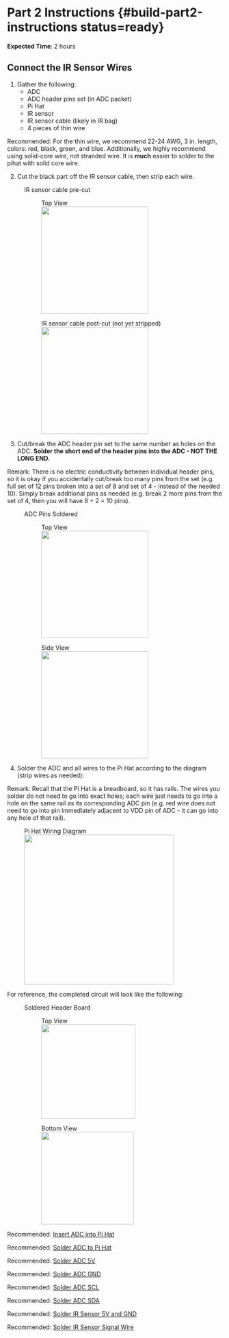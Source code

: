 # Part 2 Instructions {#build-part2-instructions status=ready}

**Expected Time**: 2 hours

##  Connect the IR Sensor Wires

1) Gather the following:
    - ADC
    - ADC header pins set (in ADC packet)
    - Pi Hat
    - IR sensor
    - IR sensor cable (likely in IR bag)
    - 4 pieces of thin wire

Recommended: For the thin wire, we recommend 22-24 AWG, 3 in. length, colors: red, black, green, and blue. Additionally, we highly recommend using solid-core wire, not stranded wire. It is **much** easier to solder to the pihat with solid core wire.


2) Cut the black part off the IR sensor cable, then strip each wire.

<figure>  
   <figcaption>IR sensor cable pre-cut</figcaption>
   <figure>
       <figcaption>Top View</figcaption>
       <img style='width:250px' src="photos/ir_cable_precut.jpg"/>
   </figure>
   <figure>  
       <figcaption>IR sensor cable post-cut (not yet stripped)</figcaption>
       <img style='width:250px' src="photos/ir_cable_postcut.jpg"/>
   </figure>
</figure>  


3) Cut/break the ADC header pin set to the same number as holes on the ADC. **Solder the short end of the header pins into the ADC - NOT THE LONG END.**     

Remark: There is no electric conductivity between individual header pins, so it is okay if you accidentally cut/break too many pins from the set (e.g. full set of 12 pins broken into a set of 8 and set of 4 - instead of the needed 10). Simply break additional pins as needed (e.g. break 2 more pins from the set of 4, then you will have 8 + 2 = 10 pins).

   <figure>  
       <figcaption>ADC Pins Soldered</figcaption>
       <figure>
           <figcaption>Top View</figcaption>
           <img style='width:250px' src="photos/adc_pins_soldered_1.jpg"/>
       </figure>
       <figure>  
           <figcaption>Side View</figcaption>
           <img style='width:250px' src="photos/adc_pins_soldered_2.jpg"/>
       </figure>
   </figure>  


4) Solder the ADC and all wires to the Pi Hat according to the diagram (strip wires as needed):        

 Remark: Recall that the Pi Hat is a breadboard, so it has rails. The wires you solder do not need to go into exact holes; each wire just needs to go into a hole on the same rail as its corresponding ADC pin (e.g. red wire does not need to go into pin immediately adjacent to VDD pin of ADC - it can go into any hole of that rail).

   <figure>
       <figcaption>Pi Hat Wiring Diagram</figcaption>
       <img style='width:350px' src="photos/pihat_adc_wiring.jpg"/>
   </figure>

   For reference, the completed circuit will look like the following:

   <figure class="flow-subfigures">  
       <figcaption>Soldered Header Board</figcaption>
       <figure>
           <figcaption>Top View</figcaption>
           <img style='width:220px' src="photos/pihat_complete_topview.jpg"/>
       </figure>
       <figure>  
           <figcaption>Bottom View</figcaption>
           <img style='width:216px' src="photos/pihat_complete_bottomview.jpg"/>
       </figure>
   </figure>

Recommended: [Insert ADC into Pi Hat](https://drive.google.com/file/d/10DsHfgPxzleOdPzpjynebLGuU_-UMFih/view?usp=sharing)

Recommended: [Solder ADC to Pi Hat](https://drive.google.com/file/d/1_r5iNeOAD3g3xVk7V9jtnWaDEPtin_R7/view?usp=sharing)

Recommended: [Solder ADC 5V](https://drive.google.com/file/d/1i1fepLq2-PzZnJJua8bOQQnqqQM63C4n/view?usp=sharing)

Recommended: [Solder ADC GND](https://drive.google.com/file/d/10GxVXjhaJXyDhS6FPi3GjGWZVHkVT9Q7/view?usp=sharing)

Recommended: [Solder ADC SCL](https://drive.google.com/file/d/1U68mP0GNdT6LHa__fqmN_D_JV61ksFSw/view?usp=sharing)

Recommended: [Solder ADC SDA](https://drive.google.com/file/d/1UP8hTfwcQvX_Z1aRkL1NaxZGfYk89Yqe/view?usp=sharing)

Recommended: [Solder IR Sensor 5V and GND](https://drive.google.com/file/d/1YsZZP-_f-Q6rHcDx_9-Ad0tqI2POgHyC/view?usp=sharing)

Recommended: [Solder IR Sensor Signal Wire](https://drive.google.com/file/d/1LgTdSrIuNMwt4ZrBlFJSbHxUlhc6eIVB/view?usp=sharing)
